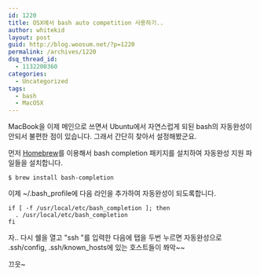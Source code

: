 ```yaml
---
id: 1220
title: OSX에서 bash auto competition 사용하기..
author: whitekid
layout: post
guid: http://blog.woosum.net/?p=1220
permalink: /archives/1220
dsq_thread_id:
  - 1132200360
categories:
  - Uncategorized
tags:
  - bash
  - MacOSX
---
```

MacBook을 이제 메인으로 쓰면서 Ubuntu에서 자연스럽게 되된 bash의 자동완성이 안되서 불편한 점이 있습니다. 그래서 간단히 찾아서 설정해봤군요.

먼저 [Homebrew][1]를 이용해서 bash completion 패키지를 설치하여 자동완성 지원 파일들을 설치합니다.

    $ brew install bash-completion  

이제 ~/.bash_profile에 다음 라인을 추가하여 자동완성이 되도록합니다.

    if [ -f /usr/local/etc/bash_completion ]; then  
      . /usr/local/etc/bash_completion  
    fi  

자.. 다시 쉘을 열고 "ssh "를 입력한 다음에 탭을 두번 누르면 자동완성으로 .ssh/config, .ssh/known_hosts에 있는 호스트들이 쫘악~~

끄읏~

 [1]: http://mxcl.github.com/homebrew/
